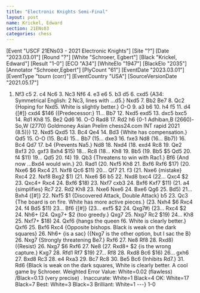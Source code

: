 ```yaml
---
title: "Electronic Knights Semi-Final"
layout: post
name: Krickel, Edward
section: 21ENs03
categories: chess
---
```


<link rel="stylesheet" type="text/css" href="https://pgn.chessbase.com/CBReplay.css"/>
<script src="https://pgn.chessbase.com/jquery-3.0.0.min.js"></script>
<script src="https://pgn.chessbase.com/cbreplay.js" type="text/javascript"></script>

<div class="cbreplay">
[Event "USCF  21ENs03 - 2021 Electronic Knights"]
[Site "?"]
[Date "2023.03.01"]
[Round "?"]
[White "Schroeer, Egbert"]
[Black "Krickel, Edward"]
[Result "1-0"]
[ECO "A34"]
[WhiteElo "1947"]
[BlackElo "2035"]
[Annotator "Schroeer,Egbert"]
[PlyCount "61"]
[EventDate "2023.03.01"]
[EventType "tourn (corr)"]
[EventCountry "USA"]
[SourceVersionDate "2021.05.17"]

1. Nf3 c5 2. c4 Nc6 3. Nc3 Nf6 4. e3 e6 5. b3 d5 6. cxd5 {A34: Symmetrical English: 2 Nc3, lines with ...d5.} Nxd5 7. Bb2 Be7 8. Qc2 {Hoping for Nxd5. White is slightly better.} O-O 9. a3 b6 10. h4 f5 11. d4 {[#]} cxd4 $146 ({Predecessor:} 11... Bb7 12. Nxd5 exd5 13. dxc5 bxc5 14. Rd1 Kh8 15. Be2 Qd6 16. O-O Rad8 17. Rd2 h6 {0-1 Adhiban,B (2660)-So,W (2770) Goldmoney Asian Prelim chess24.com INT rapid 2021 (8.5)}) 12. Nxd5 Qxd5 13. Bc4 Qe4 14. Bd3 {White has compensation.} Qd5 15. O-O (15. Bc4) 15... Bb7 (15... dxe3 16. fxe3 Nd8 (16... Bb7)) 16. Bc4 Qd7 17. b4 {Prevents Na5.} Nd8 18. Nxd4 (18. exd4 Rc8 19. Qe2 Bxf3 20. gxf3 Bxh4 $15) 18... Rc8 (18... Kh8 19. Bb5 (19. Bb5 $5 Qd5 20. f4 $11) 19... Qd5 20. f4) 19. Qb3 {Threatens to win with Rac1.} Bf6 {And now ...Bxd4 would win.} 20. Rad1 (20. Nxf5 Kh8 21. Bxf6 Rxf6 $17) (20. Nxe6 $6 Rxc4 21. Nxf8 Qc6 $11) 20... Qf7 21. f3 (21. Nxe6 {mistake} Rxc4 22. Nxf8 Bxg2 $1) (21. Nxe6 $6 b5 22. Nxd8 bxc4 (22... Qxc4 $2 23. Qxc4+ Rxc4 24. Bxf6 $18) 23. Nxf7 cxb3 24. Bxf6 Kxf7 $11) (21. a4 {simplifies} Rc7 22. Rd2 Kh8 23. Nxe6 Nxe6 24. Bxe6 Qg6 25. Bd5) 21... Bxh4 {[#]} 22. Nxf5 $1 {Discovered Attack, Double Attack} b5 23. Qc3 {The board is on fire. White has more active pieces.} (23. Nxh4 $6 Rxc4 24. f4 Bd5 $11) 23... Bf6 {[#]} (23... exf5 $2 24. Qxg7#) (23... Rxc4 $2 24. Nh6+ (24. Qxg7+ $2 {too greedy.} Qxg7 25. Nxg7 Rc2 $19) 24... Kh8 25. Nxf7+ $18) 24. Qxf6 {hangs the queen f6. White is clearly better.} Qxf6 25. Bxf6 Rxc4 {Opposite bishops. Black is weak on the dark squares} 26. Nh6+ {is a sac} ({Nxg7 is the other option, but I sac the B} 26. Nxg7 {Strongly threatening Be7.} Rxf6 27. Ne8 Rf8 28. Rxd8) ({Resist} 26. Nxg7 $6 Rxf6 27. Ne8 (27. Rxd8+ $2 {is the wrong capture.} Kxg7 28. Rfd1 Rf7 $19) 27... Rf8 28. Rxd8 Bc6 $16) 26... gxh6 27. Bxd8 Rc3 28. e4 Rxa3 29. Bc7 Rc8 30. Be5 Bc6 {Inhibits Rd7.} 31. Rd6 {Black is weak on the dark squares, White is clearly better. A cool game by Schroeer.   Weighted Error Value: White=0.02 (flawless) /Black=0.13 (very precise) .  Inaccurate:     	White=1     	Black=4      OK:         	White=17    	Black=7      Best:        	White=3     	Black=3      Brilliant:      	White=1     	---} 1-0
</div>